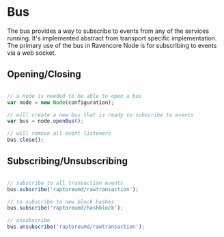 # Bus
The bus provides a way to subscribe to events from any of the services running. It's implemented abstract from transport specific implementation. The primary use of the bus in Ravencore Node is for subscribing to events via a web socket.

## Opening/Closing

```javascript

// a node is needed to be able to open a bus
var node = new Node(configuration);

// will create a new bus that is ready to subscribe to events
var bus = node.openBus();

// will remove all event listeners
bus.close();
```

## Subscribing/Unsubscribing

```javascript

// subscribe to all transaction events
bus.subscribe('raptoreumd/rawtransaction');

// to subscribe to new block hashes
bus.subscribe('raptoreumd/hashblock');

// unsubscribe
bus.unsubscribe('raptoreumd/rawtransaction');
```
